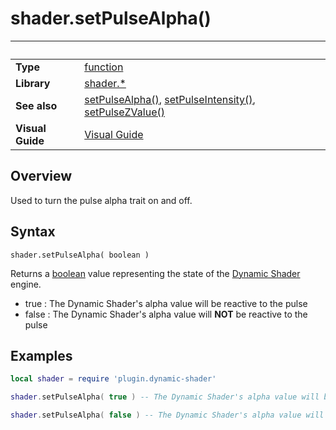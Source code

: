 # shader.setPulseAlpha()

|                      | &nbsp; 
| -------------------- | ---------------------------------------------------------------
| __Type__             | [function](http://docs.coronalabs.com/api/type/Function.html)
| __Library__          | [shader.*](README.md)
| __See also__         | [setPulseAlpha()](setPulseAlpha.markdown), [setPulseIntensity()](setPulseIntensity.markdown), [setPulseZValue()](setPulseZValue.markdown)
| __Visual Guide__     | [Visual Guide](http://dynamicshader.com/)


## Overview

Used to turn the pulse alpha trait on and off.


## Syntax

	shader.setPulseAlpha( boolean )

Returns a [boolean](https://docs.coronalabs.com/api/type/Boolean.html) value representing the state of the [Dynamic Shader](README.md) engine.
 - true  : The Dynamic Shader's alpha value will be reactive to the pulse
 - false : The Dynamic Shader's alpha value will __NOT__ be reactive to the pulse

## Examples

``````lua
local shader = require 'plugin.dynamic-shader'

shader.setPulseAlpha( true ) -- The Dynamic Shader's alpha value will be reactive to the pulse

shader.setPulseAlpha( false ) -- The Dynamic Shader's alpha value will NOT be reactive to the pulse


``````
